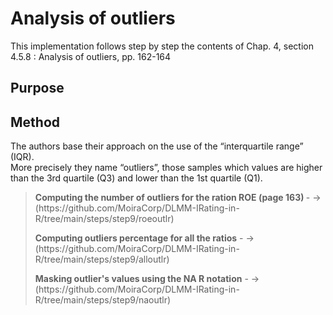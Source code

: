# Analysis of outliers

This implementation follows step by step the contents of Chap. 4, section 4.5.8 :  Analysis of outliers, pp. 162-164<br>

## Purpose

## Method

The authors base their approach on the use of the “interquartile range” (IQR).<br>
More precisely they name “outliers”, those samples which values are higher than the 3rd quartile (Q3) and lower than the 1st quartile (Q1).

> <p><strong>Computing the number of outliers for the ration ROE (page 163) </strong> - -> (https://github.com/MoiraCorp/DLMM-IRating-in-R/tree/main/steps/step9/roeoutlr)</p>
> <p><strong>Computing outliers percentage for all the ratios</strong> - -> (https://github.com/MoiraCorp/DLMM-IRating-in-R/tree/main/steps/step9/alloutlr)</p>
> <p><strong>Masking outlier's values using the NA R notation</strong> - -> (https://github.com/MoiraCorp/DLMM-IRating-in-R/tree/main/steps/step9/naoutlr)</p>
